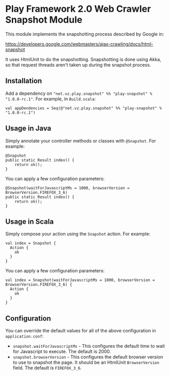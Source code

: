 Play Framework 2.0 Web Crawler Snapshot Module
==============================================

This module implements the snapshotting process described by Google in:

https://developers.google.com/webmasters/ajax-crawling/docs/html-snapshot

It uses HtmlUnit to do the snapshotting.  Snapshotting is done using Akka, so that request threads aren't taken up
during the snapshot process.

Installation
------------

Add a dependency on ``"net.vz.play.snapshot" %% "play-snapshot" % "1.0.0-rc.1"``.  For example, in ``Build.scala``:

    val appDendencies = Seq(@"net.vz.play.snapshot" %% "play-snapshot" % "1.0.0-rc.1")

Usage in Java
-------------

Simply annotate your controller methods or classes with ``@Snapshot``.  For example:

    @Snapshot
    public static Result index() {
        return ok();
    }

You can apply a few configuration parameters:

    @Snapshot(waitForJavascriptMs = 1000, browserVersion = BrowserVersion.FIREFOX_3_6)
    public static Result index() {
        return ok();
    }

Usage in Scala
--------------

Simply compose your action using the ``Snapshot`` action.  For example:

    val index = Snapshot {
      Action {
        ok
      }
    }

You can apply a few configuration parameters:

    val index = Snapshot(waitForJavascriptMs = 1000, browserVersion = BrowserVersion.FIREFOX_3_6) {
      Action {
        ok
      }
    }

Configuration
-------------

You can override the default values for all of the above configuration in ``application.conf``:

- ``snapshot.waitForJavascriptMs`` - This configures the default time to wait for Javascript to execute.  The default is 2000.
- ``snapshot.browserVersion`` - This configures the default browser version to use to snapshot the page.  It should be an HtmlUnit ``BrowserVersion`` field.  The default is ``FIREFOX_3_6``.

